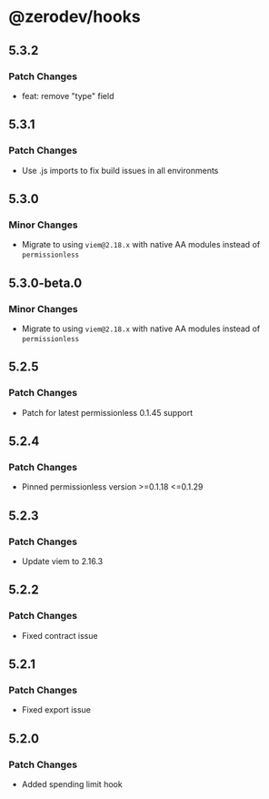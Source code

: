# @zerodev/hooks

## 5.3.2

### Patch Changes

- feat: remove "type" field

## 5.3.1

### Patch Changes

- Use .js imports to fix build issues in all environments

## 5.3.0

### Minor Changes

- Migrate to using `viem@2.18.x` with native AA modules instead of `permissionless`

## 5.3.0-beta.0

### Minor Changes

- Migrate to using `viem@2.18.x` with native AA modules instead of `permissionless`

## 5.2.5

### Patch Changes

- Patch for latest permissionless 0.1.45 support

## 5.2.4

### Patch Changes

- Pinned permissionless version >=0.1.18 <=0.1.29

## 5.2.3

### Patch Changes

- Update viem to 2.16.3

## 5.2.2

### Patch Changes

- Fixed contract issue

## 5.2.1

### Patch Changes

- Fixed export issue

## 5.2.0

### Patch Changes

- Added spending limit hook

